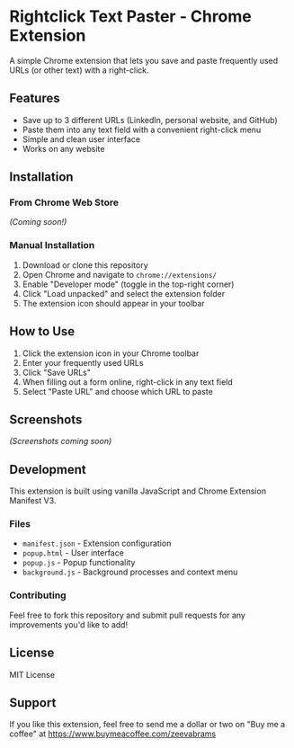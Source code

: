 # Rightclick Text Paster - Chrome Extension

A simple Chrome extension that lets you save and paste frequently used URLs (or other text) with a right-click.

## Features

- Save up to 3 different URLs (LinkedIn, personal website, and GitHub)
- Paste them into any text field with a convenient right-click menu
- Simple and clean user interface
- Works on any website

## Installation

### From Chrome Web Store
*(Coming soon!)*

### Manual Installation
1. Download or clone this repository
2. Open Chrome and navigate to `chrome://extensions/`
3. Enable "Developer mode" (toggle in the top-right corner)
4. Click "Load unpacked" and select the extension folder
5. The extension icon should appear in your toolbar

## How to Use

1. Click the extension icon in your Chrome toolbar
2. Enter your frequently used URLs
3. Click "Save URLs"
4. When filling out a form online, right-click in any text field
5. Select "Paste URL" and choose which URL to paste

## Screenshots

*(Screenshots coming soon)*

## Development

This extension is built using vanilla JavaScript and Chrome Extension Manifest V3.

### Files
- `manifest.json` - Extension configuration
- `popup.html` - User interface
- `popup.js` - Popup functionality
- `background.js` - Background processes and context menu

### Contributing

Feel free to fork this repository and submit pull requests for any improvements you'd like to add!

## License

MIT License

## Support

If you like this extension, feel free to send me a dollar or two on "Buy me a coffee" at https://www.buymeacoffee.com/zeevabrams
